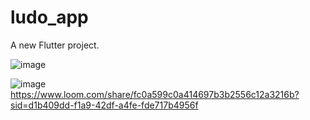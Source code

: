 # ludo_app

A new Flutter project.


![image](https://github.com/user-attachments/assets/609553a7-13cd-4f65-8fb0-8a866ce84b5b)

![image](https://github.com/user-attachments/assets/d0c269e8-b087-4ebf-b02a-e4a325bae887)
https://www.loom.com/share/fc0a599c0a414697b3b2556c12a3216b?sid=d1b409dd-f1a9-42df-a4fe-fde717b4956f
